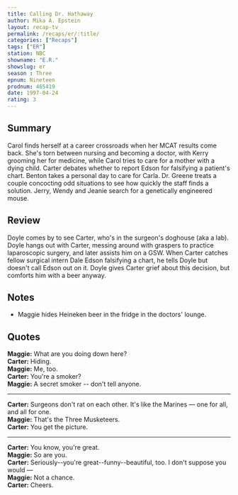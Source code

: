 ```yaml
---
title: Calling Dr. Hathaway
author: Mika A. Epstein
layout: recap-tv
permalink: /recaps/er/:title/
categories: ["Recaps"]
tags: ["ER"]
station: NBC
showname: "E.R."
showslug: er
season : Three  
epnum: Nineteen  
prodnum: 465419    
date: 1997-04-24  
rating: 3  
---
```


## Summary  

Carol finds herself at a career crossroads when her MCAT results come back. She's torn between nursing and becoming a doctor, with Kerry grooming her for medicine, while Carol tries to care for a mother with a dying child. Carter debates whether to report Edson for falsifying a patient's chart. Benton takes a personal day to care for Carla. Dr. Greene treats a couple concocting odd situations to see how quickly the staff finds a solution. Jerry, Wendy and Jeanie search for a genetically engineered mouse.

## Review  

Doyle comes by to see Carter, who's in the surgeon's doghouse (aka a lab). Doyle hangs out with Carter, messing around with graspers to practice laparoscopic surgery, and later assists him on a GSW. When Carter catches fellow surgical intern Dale Edson falsifying a chart, he tells Doyle but doesn't call Edson out on it. Doyle gives Carter grief about this decision, but comforts him with a beer anyway.

## Notes  

* Maggie hides Heineken beer in the fridge in the doctors' lounge.

## Quotes  

**Maggie:** What are you doing down here?  
**Carter:** Hiding.  
**Maggie:** Me, too.  
**Carter:** You're a smoker?  
**Maggie:** A secret smoker -- don't tell anyone.  

<hr>

**Carter:** Surgeons don't rat on each other. It's like the Marines &#8212; one for all, and all for one.  
**Maggie:** That's the Three Musketeers.  
**Carter:** You get the picture.  

<hr>

**Carter:** You know, you're great.  
**Maggie:** So are you.  
**Carter:** Seriously--you're great--funny--beautiful, too. I don't suppose you would &#8212;  
**Maggie:** Not a chance.  
**Carter:** Cheers.
